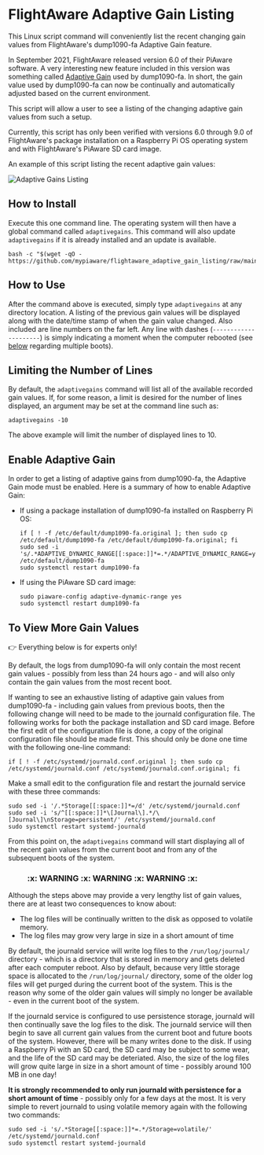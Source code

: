 # FlightAware Adaptive Gain Listing
This Linux script command will conveniently list the recent changing gain values from FlightAware's dump1090-fa Adaptive Gain feature.

In September 2021, FlightAware released version 6.0 of their PiAware software. A very interesting new feature included in this version was something called [Adaptive Gain](https://github.com/flightaware/dump1090/blob/main/README.adaptive-gain.md#adaptive-gain-configuration) used by dump1090-fa. In short, the gain value used by dump1090-fa can now be continually and automatically adjusted based on the current environment.

This script will allow a user to see a listing of the changing adaptive gain values from such a setup.

Currently, this script has only been verified with versions 6.0 through 9.0 of FlightAware's package installation on a Raspberry Pi OS operating system and with FlightAware's PiAware SD card image.

An example of this script listing the recent adaptive gain values:

![Adaptive Gains Listing](https://i.imgur.com/JX1orE5.png)


## How to Install
Execute this one command line. The operating system will then have a global command called `adaptivegains`. This command will also update `adaptivegains` if it is already installed and an update is available.
```
bash -c "$(wget -qO - https://github.com/mypiaware/flightaware_adaptive_gain_listing/raw/main/install_adaptivegains.sh)"
```


## How to Use
After the command above is executed, simply type `adaptivegains` at any directory location.  A listing of the previous gain values will be displayed along with the date/time stamp of when the gain value changed.  Also included are line numbers on the far left.  Any line with dashes (`---------------------`) is simply indicating a moment when the computer rebooted (see [below](https://github.com/mypiaware/flightaware_adaptive_gain_listing/blob/main/README.md#to-view-more-gain-values) regarding multiple boots).


## Limiting the Number of Lines
By default, the `adaptivegains` command will list all of the available recorded gain values.  If, for some reason, a limit is desired for the number of lines displayed, an argument may be set at the command line such as:

```adaptivegains -10```

The above example will limit the number of displayed lines to 10.


## Enable Adaptive Gain
In order to get a listing of adaptive gains from dump1090-fa, the Adaptive Gain mode must be enabled.  Here is a summary of how to enable Adaptive Gain:

* If using a package installation of dump1090-fa installed on Raspberry Pi OS:
  ```
  if [ ! -f /etc/default/dump1090-fa.original ]; then sudo cp /etc/default/dump1090-fa /etc/default/dump1090-fa.original; fi
  sudo sed -i 's/.*ADAPTIVE_DYNAMIC_RANGE[[:space:]]*=.*/ADAPTIVE_DYNAMIC_RANGE=yes/' /etc/default/dump1090-fa
  sudo systemctl restart dump1090-fa
  ```
* If using the PiAware SD card image:
  ```
  sudo piaware-config adaptive-dynamic-range yes
  sudo systemctl restart dump1090-fa
  ```
  

## To View More Gain Values
:point_right: Everything below is for experts only!

By default, the logs from dump1090-fa will only contain the most recent gain values - possibly from less than 24 hours ago - and will also only contain the gain values from the most recent boot.

If wanting to see an exhaustive listing of adaptive gain values from dump1090-fa - including gain values from previous boots, then the following change will need to be made to the journald configuration file.  The following works for both the package installation and SD card image.  Before the first edit of the configuration file is done, a copy of the original configuration file should be made first.  This should only be done one time with the following one-line command:
```
if [ ! -f /etc/systemd/journald.conf.original ]; then sudo cp /etc/systemd/journald.conf /etc/systemd/journald.conf.original; fi
```  
Make a small edit to the configuration file and restart the journald service with these three commands:
```
sudo sed -i '/.*Storage[[:space:]]*=/d' /etc/systemd/journald.conf
sudo sed -i 's/^[[:space:]]*\[Journal\].*/\[Journal\]\nStorage=persistent/' /etc/systemd/journald.conf
sudo systemctl restart systemd-journald
```
From this point on, the `adaptivegains` command will start displaying all of the recent gain values from the current boot and from any of the subsequent boots of the system.

<h3><b>&nbsp;&nbsp;&nbsp;&nbsp;&nbsp;&nbsp;&nbsp;&nbsp;&nbsp;&nbsp;:x: WARNING</b> :x: <b>WARNING</b> :x: <b>WARNING :x:</b></h3>

Although the steps above may provide a very lengthy list of gain values, there are at least two consequences to know about:
* The log files will be continually written to the disk as opposed to volatile memory.
* The log files may grow very large in size in a short amount of time

By default, the journald service will write log files to the `/run/log/journal/` directory - which is a directory that is stored in memory and gets deleted after each computer reboot.  Also by default, because very little storage space is allocated to the `/run/log/journal/` directory, some of the older log files will get purged during the current boot of the system.  This is the reason why some of the older gain values will simply no longer be available - even in the current boot of the system.

If the journald service is configured to use persistence storage, journald will then continually save the log files to the disk.  The journald service will then begin to save all current gain values from the current boot and future boots of the system.  However, there will be many writes done to the disk.  If using a Raspberry Pi with an SD card, the SD card may be subject to some wear, and the life of the SD card may be deteriated.  Also, the size of the log files will grow quite large in size in a short amount of time - possibly around 100 MB in one day!

<b>It is strongly recommended to only run journald with persistence for a short amount of time</b> - possibly only for a few days at the most.  It is very simple to revert journald to using volatile memory again with the following two commands:
```
sudo sed -i 's/.*Storage[[:space:]]*=.*/Storage=volatile/' /etc/systemd/journald.conf
sudo systemctl restart systemd-journald
```
